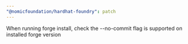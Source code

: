 ```yaml
---
"@nomicfoundation/hardhat-foundry": patch
---
```


When running forge install, check the --no-commit flag is supported on installed forge version
